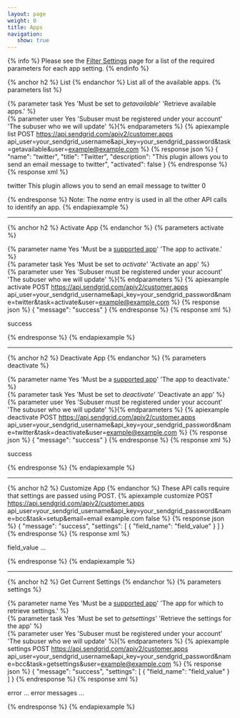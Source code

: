 ```yaml
---
layout: page
weight: 0
title: Apps
navigation:
   show: true
---
```


{% info %}
Please see the [Filter Settings]({{root_url}}/API_Reference/Web_API/filter_settings.html) page for a list of the required parameters for each app setting. 
{% endinfo %}

{% anchor h2 %}
List 
{% endanchor %}
List all of the available apps. {% parameters list %} 
  
  {% parameter task Yes 'Must be set to *getavailable*' 'Retrieve available apps.' %}  
  {% parameter user Yes 'Subuser must be registered under your account' 'The subuser who we will update' %}{% endparameters %} 
{% apiexample list POST https://api.sendgrid.com/apiv2/customer.apps api_user=your_sendgrid_username&api_key=your_sendgrid_password&task=getavailable&user=example@example.com %}
  {% response json %}
{
  "name": "twitter",
  "title": "Twitter",
  "description": "This plugin allows you to send an email message to twitter",
  "activated": false
}
{% endresponse %}
  {% response xml %}
<?xml version="1.0" encoding="ISO-8859-1"?>

<filters>
   <filter>
      <name>twitter</name>
      <title>
Twitter
</title>
      <description>This plugin allows you to send an email message to twitter</description>
      <activated>0</activated>
   </filter>
</filters>

  {% endresponse %}
Note: The *name* entry is used in all the other API calls to identify an app. {% endapiexample %}

* * * * *


{% anchor h2 %}
Activate App 
{% endanchor %}
{% parameters activate %} 
  
  {% parameter name Yes 'Must be a [supported app](https://sendgrid.com/docs/API_Reference/Web_API/filter_settings.html)' 'The app to activate.' %}  
  {% parameter task Yes 'Must be set to *activate*' 'Activate an app' %}  
  {% parameter user Yes 'Subuser must be registered under your account' 'The subuser who we will update' %}{% endparameters %} 
{% apiexample activate POST https://api.sendgrid.com/apiv2/customer.apps api_user=your_sendgrid_username&api_key=your_sendgrid_password&name=twitter&task=activate&user=example@example.com %}
  {% response json %}
{
  "message": "success"
}
{% endresponse %}
  {% response xml %}
<?xml version="1.0" encoding="ISO-8859-1"?>

<result>
   <message>success</message>
</result>

  {% endresponse %}
{% endapiexample %}

* * * * *


{% anchor h2 %}
Deactivate App 
{% endanchor %}
{% parameters deactivate %} 
  
  {% parameter name Yes 'Must be a [supported app](https://sendgrid.com/docs/API_Reference/Web_API/filter_settings.html)' 'The app to deactivate.' %}  
  {% parameter task Yes 'Must be set to *deactivate*' 'Deactivate an app' %}  
  {% parameter user Yes 'Subuser must be registered under your account' 'The subuser who we will update' %}{% endparameters %} 
{% apiexample deactivate POST https://api.sendgrid.com/apiv2/customer.apps api_user=your_sendgrid_username&api_key=your_sendgrid_password&name=twitter&task=deactivate&user=example@example.com %}
  {% response json %}
{
  "message": "success"
}
{% endresponse %}
  {% response xml %}
<?xml version="1.0" encoding="ISO-8859-1"?>

<result>
   <message>success</message>
</result>

  {% endresponse %}
{% endapiexample %}

* * * * *


{% anchor h2 %}
Customize App 
{% endanchor %}
These API calls require that settings are passed using POST. 
{% apiexample customize POST https://api.sendgrid.com/apiv2/customer.apps api_user=your_sendgrid_username&api_key=your_sendgrid_password&name=bcc&task=setup&email=email example.com false %}
  {% response json %}
{
  "message": "success",
  "settings": [
    {
      "field_name": "field_value"
    }
  ]
}
{% endresponse %}
  {% response xml %}
<?xml version="1.0" encoding="ISO-8859-1"?>

<filter>
   <field_name>field_value</field_name>
   ...
</filter>

  {% endresponse %}
{% endapiexample %}

* * * * *


{% anchor h2 %}
Get Current Settings 
{% endanchor %}
{% parameters settings %} 
  
  {% parameter name Yes 'Must be a [supported app](https://sendgrid.com/docs/API_Reference/Web_API/filter_settings.html)' 'The app for which to retrieve settings.' %}  
  {% parameter task Yes 'Must be set to *getsettings*' 'Retrieve the settings for the app' %}  
  {% parameter user Yes 'Subuser must be registered under your account' 'The subuser who we will update' %}{% endparameters %} 
{% apiexample settings POST https://api.sendgrid.com/apiv2/customer.apps api_user=your_sendgrid_username&api_key=your_sendgrid_password&name=bcc&task=getsettings&user=example@example.com %}
  {% response json %}
{
  "message": "success",
  "settings": [
    {
      "field_name": "field_value"
    }
  ]
}
{% endresponse %}
  {% response xml %}
<?xml version="1.0" encoding="ISO-8859-1"?>

<!-- error -->

<result>
   <message>error</message>
   <message>... error messages ...</message>
</result>

  {% endresponse %}
{% endapiexample %}

